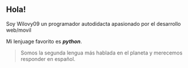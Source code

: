## Hola!

Soy Wilovy09 un programador autodidacta apasionado por el desarrollo web/movil

Mi lenjuage favorito es **_python_**.

> Somos la segunda lengua más hablada en el planeta y merecemos responder en español.
